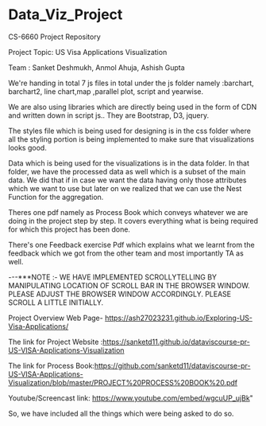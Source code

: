 # Data_Viz_Project
CS-6660 Project Repository 

Project Topic: US Visa Applications Visualization

Team : Sanket Deshmukh, Anmol Ahuja, Ashish Gupta


We're handing in total 7 js files in total under the js folder namely :barchart, barchart2, line chart,map ,parallel plot, script and yearwise.

We are also using libraries which are directly being used in the form of CDN and written down in script js.. They are Bootstrap, D3, jquery.

The styles file which is being used for designing is in the css folder where all the styling portion is being implemented to make sure that visualizations looks good.

Data which is being used for the visualizations is in the data folder. In that folder, we have the processed data as well which is a subset of the main data. We did that if in case we want the data having only those attributes which we want to use but later on we realized that we can use the Nest Function for the aggregation.

Theres one pdf namely as Process Book which conveys whatever we are doing in the project step by step. It covers everything what is being required for which this project has been done.

There's one Feedback exercise Pdf which explains what we learnt from the feedback which we got from the other team and most importantly TA as well.

---***NOTE :- WE HAVE IMPLEMENTED SCROLLYTELLING BY MANIPULATING LOCATION OF SCROLL BAR IN THE BROWSER WINDOW. PLEASE ADJUST THE BROWSER WINDOW ACCORDINGLY. PLEASE SCROLL A LITTLE INITIALLY.

Project Overview Web Page- https://ash27023231.github.io/Exploring-US-Visa-Applications/

The link for Project Website :https://sanketd11.github.io/dataviscourse-pr-US-VISA-Applications-Visualization

The link for Process Book:https://github.com/sanketd11/dataviscourse-pr-US-VISA-Applications-Visualization/blob/master/PROJECT%20PROCESS%20BOOK%20.pdf

Youtube/Screencast link: https://www.youtube.com/embed/wgcuUP_ujBk"


So, we have included all the things which were being asked to do so.
